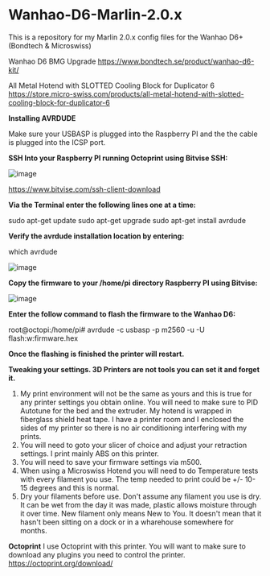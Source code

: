 # Wanhao-D6-Marlin-2.0.x
This is a repository for my Marlin 2.0.x config files for the Wanhao D6+ (Bondtech &amp; Microswiss)

Wanhao D6 BMG Upgrade
https://www.bondtech.se/product/wanhao-d6-kit/

All Metal Hotend with SLOTTED Cooling Block for Duplicator 6 
https://store.micro-swiss.com/products/all-metal-hotend-with-slotted-cooling-block-for-duplicator-6

**Installing AVRDUDE**

Make sure your USBASP is plugged into the Raspberry PI and the the cable is plugged into the ICSP port.

**SSH Into your Raspberry PI running Octoprint using Bitvise SSH:**

![image](https://user-images.githubusercontent.com/6380390/112827353-d7138c80-9053-11eb-9850-021c386bb6d3.png)

https://www.bitvise.com/ssh-client-download

**Via the Terminal enter the following lines one at a time:**

sudo apt-get update
sudo apt-get upgrade
sudo apt-get install avrdude

**Verify the avrdude installation location by entering:**

which avrdude

![image](https://user-images.githubusercontent.com/6380390/112827188-9e73b300-9053-11eb-8a39-c129c97be8e1.png)

**Copy the firmware to your /home/pi directory Raspberry PI using Bitvise:**

![image](https://user-images.githubusercontent.com/6380390/112827082-7dab5d80-9053-11eb-9d5b-6decff96024d.png)


**Enter the follow command to flash the firmware to the Wanhao D6:**

root@octopi:/home/pi# avrdude -c usbasp -p m2560 -u -U flash:w:firmware.hex

**Once the flashing is finished the printer will restart.**

**Tweaking your settings. 3D Printers are not tools you can set it and forget it.** 

1. My print environment will not be the same as yours and this is true for any printer settings you obtain online. 
You will need to make sure to PID Autotune for the bed and the extruder. My hotend is wrapped in fiberglass shield heat tape. I have a printer room and I enclosed the sides of my printer so there is no air conditioning interfering with my prints. 
2. You will need to goto your slicer of choice and adjust your retraction settings. I print mainly ABS on this printer.
3. You will need to save your firmware settings via m500.
4. When using a Microswiss Hotend you will need to do Temperature tests with every filament you use. The temp needed to print could be +/- 10-15 degrees and this is normal.
5. Dry your filaments before use. Don't assume any filament you use is dry. It can be wet from the day it was made, plastic allows moisture through it over time. New filament only means New to You. It doesn't mean that it hasn't been sitting on a dock or in a wharehouse somewhere for months.

**Octoprint**
I use Octoprint with this printer. You will want to make sure to download any plugins you need to control the printer.
https://octoprint.org/download/
